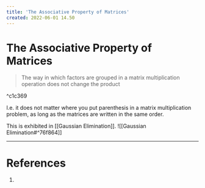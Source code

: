 ```yaml
---
title: 'The Associative Property of Matrices'
created: 2022-06-01 14.50
---
```

# The Associative Property of Matrices
> The way in which factors are grouped in a matrix multiplication operation does not change the product

^c1c369

I.e. it does not matter where you put parenthesis in a matrix multiplication problem, as long as the matrices are written in the same order.

This is exhibited in [[Gaussian Elimination]].
![[Gaussian Elimination#^76f864]]

---
# References
1. 